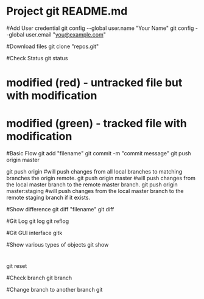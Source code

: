 # Project git README.md

#Add User credential
git config --global user.name "Your Name"
git config --global user.email "you@example.com"

#Download files
git clone "repos.git"

#Check Status
git status
# modified (red) - untracked file but with modification
# modified (green) - tracked file with modification

#Basic Flow
git add "filename"
git commit -m "commit message"
git push origin master

git push origin 
#will push changes from all local branches to matching branches the origin remote.
git push origin master 
#will push changes from the local master branch to the remote master branch.
git push origin master:staging 
#will push changes from the local master branch to the remote staging branch if it exists.

#Show difference
git diff "filename"
git diff

#Git Log
git log
git reflog

#Git GUI interface 
gitk

#Show various types of objects
git show

#
git reset

#Check branch
git branch

#Change branch to another branch
git
